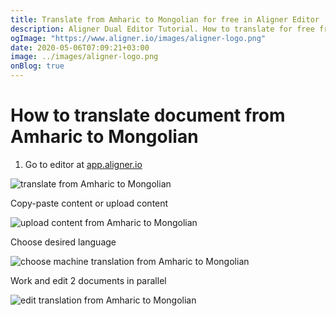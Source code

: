 ```yaml
---
title: Translate from Amharic to Mongolian for free in Aligner Editor
description: Aligner Dual Editor Tutorial. How to translate for free from Amharic to Mongolian. Aligner is multilingual document management platform. 
ogImage: "https://www.aligner.io/images/aligner-logo.png"
date: 2020-05-06T07:09:21+03:00
image: ../images/aligner-logo.png
onBlog: true
---
```


# How to translate document from Amharic to Mongolian

1. Go to editor at [app.aligner.io](https://app.aligner.io "Aligner App web page")

![translate from Amharic to Mongolian](../aligner-blank-editor.png "translate from Amharic to Mongolian")

Copy-paste content or upload content

![upload content from Amharic to Mongolian](../aligner-uploaded-document.png "upload content from Amharic to Mongolian")

Choose desired language

![choose machine translation from Amharic to Mongolian](../aligner-language-dropdown.png "choose machine translation from Amharic to Mongolian")

Work and edit 2 documents in parallel

![edit translation from Amharic to Mongolian](../aligner-double-sitded-editor.png "edit translation from Amharic to Mongolian")

